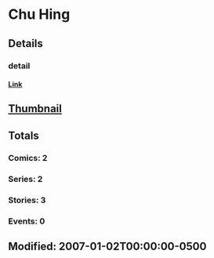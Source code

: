 # Chu  Hing 
## Details
### detail
#### [Link](http://marvel.com/comics/creators/1526/chu_hing?utm_campaign=apiRef&utm_source=225578a89fc76f3d20fbffda5d17a88d)
## [Thumbnail](http://i.annihil.us/u/prod/marvel/i/mg/b/40/image_not_available.jpg)
## Totals
### Comics: 2
### Series: 2
### Stories: 3
### Events: 0
## Modified: 2007-01-02T00:00:00-0500